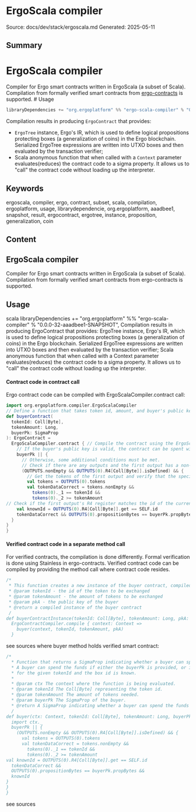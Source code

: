# ErgoScala compiler
Source: docs/dev/stack/ergoscala.md
Generated: 2025-05-11

## Summary
# ErgoScala compiler

Compiler for Ergo smart contracts written in ErgoScala (a subset of Scala). Compilation from formally verified smart contracts from [ergo-contracts](https://github.com/ergoplatform/ergo-contracts) is supported. # Usage

```scala
libraryDependencies += "org.ergoplatform" %% "ergo-scala-compiler" % "0.0.0-32-aaadbee1-SNAPSHOT",
```

Compilation results in producing `ErgoContract` that provides:

- `ErgoTree` instance, Ergo's IR, which is used to define logical propositions protecting boxes (a generalization of coins) in the Ergo blockchain. Serialized ErgoTree expressions are written into UTXO boxes and then evaluated by the transaction verifier;
- Scala anonymous function that when called with a `Context` parameter evaluates(reduces) the contract code to a sigma property. It allows us to "call" the contract code without loading up the interpreter.

## Keywords
ergoscala, compiler, ergo, contract, subset, scala, compilation, ergoplatform, usage, librarydependencie, org.ergoplatform, aaadbee1, snapshot, result, ergocontract, ergotree, instance, proposition, generalization, coin

## Content
## ErgoScala compiler
Compiler for Ergo smart contracts written in ErgoScala (a subset of Scala). Compilation from formally verified smart contracts from ergo-contracts is supported.

## Usage
scala
libraryDependencies += "org.ergoplatform" %% "ergo-scala-compiler" % "0.0.0-32-aaadbee1-SNAPSHOT",
Compilation results in producing ErgoContract that provides:
ErgoTree instance, Ergo's IR, which is used to define logical propositions protecting boxes (a generalization of coins) in the Ergo blockchain. Serialized ErgoTree expressions are written into UTXO boxes and then evaluated by the transaction verifier;
Scala anonymous function that when called with a Context parameter evaluates(reduces) the contract code to a sigma property. It allows us to "call" the contract code without loading up the interpreter.

#### Contract code in  contract call
Ergo contract code can be compiled with ErgoScalaCompiler.contract call:
```scala
import org.ergoplatform.compiler.ErgoScalaCompiler
// Define a function that takes token id, amount, and buyer's public key as input parameters and returns an ErgoContract.
def buyerContract(
  tokenId: Coll[Byte],
  tokenAmount: Long,
  buyerPk: SigmaProp
): ErgoContract =
  ErgoScalaCompiler.contract { // Compile the contract using the ErgoScalaCompiler library.
    // If the buyer's public key is valid, the contract can be spent without any additional conditions.
    buyerPk || {
      // Otherwise, some additional conditions must be met.
      // Check if there are any outputs and the first output has a non-empty R4 register.
      (OUTPUTS.nonEmpty && OUTPUTS(0).R4[Coll[Byte]].isDefined) && {
        // Get the tokens of the first output and verify that the specified token id and amount are correct.
        val tokens = OUTPUTS(0).tokens
        val tokenDataCorrect = tokens.nonEmpty &&
          tokens(0)._1 == tokenId &&
          tokens(0)._2 >= tokenAmount
// Check if the first output's R4 register matches the id of the current box (SELF) and its proposition bytes matches the buyer's public key.
    val knownId = OUTPUTS(0).R4[Coll[Byte]].get == SELF.id
    tokenDataCorrect && OUTPUTS(0).propositionBytes == buyerPk.propBytes && knownId
  }
}
}
```

#### Verified contract code in a separate method call
For verified contracts, the compilation is done differently. Formal verification is done using Stainless in ergo-contracts. Verified contract code can be compiled by providing the method call where contract code resides.
```scala
/*
 * This function creates a new instance of the buyer contract, compiled with the provided parameters.
 * @param tokenId - the id of the token to be exchanged
 * @param tokenAmount - the amount of tokens to be exchanged
 * @param pkA - the public key of the buyer
 * @return a compiled instance of the buyer contract
 /
def buyerContractInstance(tokenId: Coll[Byte], tokenAmount: Long, pkA: SigmaProp): ErgoContract =
  ErgoContractCompiler.compile { context: Context =>
    buyer(context, tokenId, tokenAmount, pkA)
  }
```
see sources
where buyer method holds verified smart contract:
```scala
/*
  * Function that returns a SigmaProp indicating whether a buyer can spend the funds locked in a box.
  * A buyer can spend the funds if either the buyerPk is provided, or if the OUTPUTS have a valid tokenData
  * for the given tokenId and the box id is known.
  *
  * @param ctx The context where the function is being evaluated.
  * @param tokenId The Coll[Byte] representing the token id.
  * @param tokenAmount The amount of tokens needed.
  * @param buyerPk The SigmaProp of the buyer.
  * @return A SigmaProp indicating whether a buyer can spend the funds locked in a box.
  /
def buyer(ctx: Context, tokenId: Coll[Byte], tokenAmount: Long, buyerPk: SigmaProp): SigmaProp = {
  import ctx._
  buyerPk || {
    (OUTPUTS.nonEmpty && OUTPUTS(0).R4[Coll[Byte]].isDefined) && {
      val tokens = OUTPUTS(0).tokens
      val tokenDataCorrect = tokens.nonEmpty &&
        tokens(0)._1 == tokenId &&
        tokens(0)._2 >= tokenAmount
val knownId = OUTPUTS(0).R4[Coll[Byte]].get == SELF.id
  tokenDataCorrect &&
  OUTPUTS(0).propositionBytes == buyerPk.propBytes &&
  knownId
}
}
}
```
see sources
